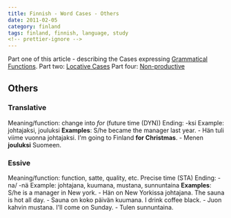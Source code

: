 ```yaml
---
title: Finnish - Word Cases - Others
date: 2011-02-05
category: finland
tags: finland, finnish, language, study
<!-- prettier-ignore -->
---
```


Part one of this article - describing the Cases expressing [Grammatical Functions](https://guldmyr.com/finnish-word-cases-grammatical-function "grammatical functions"). Part two: [Locative Cases](https://guldmyr.com/finnish-word-cases-locative-expressing-place "locative cases") Part four: [Non-productive](../finnish-word-cases-non-productive-cases "non-productive")

## Others

### Translative

Meaning/function: change into _for_ (future time (DYN)) Ending: -ksi Example: johtajaksi, jouluksi **Examples**: S/he became the manager last year. - Hän tuli viime vuonna johtajaksi. I'm going to Finland **for Christmas**. - Menen **jouluksi** Suomeen.

### Essive

Meaning/function: function, satte, quality, etc. Precise time (STA) Ending: -na/ -nä Example: johtajana, kuumana, mustana, sunnuntaina **Examples**: S/he is a manager in New york. - Hän on New Yorkissa johtajana. The sauna is hot all day. - Sauna on koko päivän kuumana. I drink coffee black. - Juon kahvin mustana. I'll come on Sunday. - Tulen sunnuntaina.
